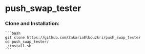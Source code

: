 # push_swap_tester

### Clone and Installation:

	```bash 
	git clone https://github.com/ZakariaElbouzkri/push_swap_tester 
	cd push_swap_tester/
	./install.sh
	```
